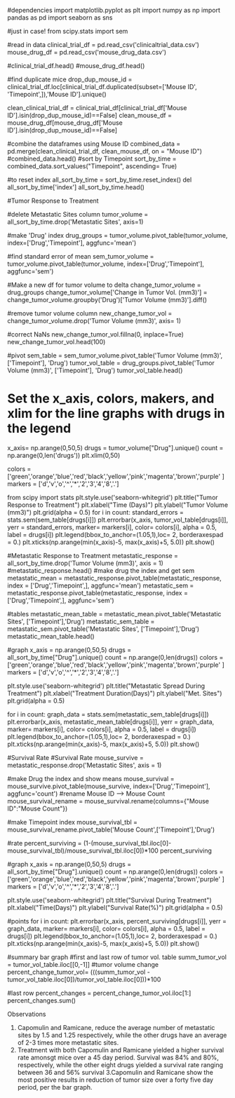 #dependencies
import matplotlib.pyplot as plt
import numpy as np
import pandas as pd
import seaborn as sns

#just in case!
from scipy.stats import sem

#read in data
clinical_trial_df = pd.read_csv('clinicaltrial_data.csv')
mouse_drug_df = pd.read_csv('mouse_drug_data.csv')


#clinical_trial_df.head()
#mouse_drug_df.head()

#find duplicate mice
drop_dup_mouse_id = clinical_trial_df.loc[clinical_trial_df.duplicated(subset=['Mouse ID', 'Timepoint',]),'Mouse ID'].unique()

clean_clinical_trial_df = clinical_trial_df[clinical_trial_df['Mouse ID'].isin(drop_dup_mouse_id)==False]
clean_mouse_df = mouse_drug_df[mouse_drug_df['Mouse ID'].isin(drop_dup_mouse_id)==False]

#combine the dataframes using Mouse ID
combined_data = pd.merge(clean_clinical_trial_df, clean_mouse_df, on = "Mouse ID")
#combined_data.head()
#sort by Timepoint 
sort_by_time = combined_data.sort_values("Timepoint", ascending= True) 

#to reset index
all_sort_by_time = sort_by_time.reset_index()
del all_sort_by_time['index']
all_sort_by_time.head()

#Tumor Response to Treatment

#delete Metastatic Sites column
tumor_volume = all_sort_by_time.drop('Metastatic Sites', axis=1)

#make 'Drug' index
drug_groups = tumor_volume.pivot_table(tumor_volume, index=['Drug','Timepoint'], aggfunc='mean')

#find standard error of mean
sem_tumor_volume = tumor_volume.pivot_table(tumor_volume, index=['Drug','Timepoint'], aggfunc='sem')

#Make a new df for tumor volume to delta
change_tumor_volume = drug_groups
change_tumor_volume['Change in Tumor Vol. (mm3)'] = change_tumor_volume.groupby('Drug')['Tumor Volume (mm3)'].diff()

#remove tumor volume column
new_change_tumor_vol = change_tumor_volume.drop('Tumor Volume (mm3)', axis= 1)

#correct NaNs
new_change_tumor_vol.fillna(0, inplace=True)
new_change_tumor_vol.head(100)

#pivot
sem_table = sem_tumor_volume.pivot_table('Tumor Volume (mm3)', ['Timepoint'], 'Drug')
tumor_vol_table = drug_groups.pivot_table('Tumor Volume (mm3)', ['Timepoint'], 'Drug')
tumor_vol_table.head()   

# Set the x_axis, colors, makers, and xlim for the line graphs with drugs in the legend
x_axis= np.arange(0,50,5)
drugs = tumor_volume["Drug"].unique()
count = np.arange(0,len('drugs'))
plt.xlim(0,50) 

colors = ['green','orange','blue','red','black','yellow','pink','magenta','brown','purple' ]
markers = ['d','v','o','^','*','2','3','4','8','.']

from scipy import stats
plt.style.use('seaborn-whitegrid')
plt.title("Tumor Response to Treatment")
plt.xlabel("Time (Days)")
plt.ylabel("Tumor Volume (mm3)")
plt.grid(alpha = 0.5)
for i in count:
    standard_errors = stats.sem(sem_table[drugs[i]])
    plt.errorbar(x_axis, tumor_vol_table[drugs[i]], yerr = standard_errors, marker= markers[i], color= colors[i], alpha = 0.5, label = drugs[i])
plt.legend(bbox_to_anchor=(1.05,1),loc= 2, borderaxespad = 0.)
plt.xticks(np.arange(min(x_axis)-5, max(x_axis)+5, 5.0))
plt.show()

#Metastatic Response to Treatment
metastatic_response = all_sort_by_time.drop('Tumor Volume (mm3)', axis = 1)
#metastatic_response.head()
#make drug the index and get sem
metastatic_mean = metastatic_response.pivot_table(metastatic_response, index = ['Drug','Timepoint',], aggfunc='mean')
metastatic_sem = metastatic_response.pivot_table(metastatic_response, index = ['Drug','Timepoint',], aggfunc='sem')

#tables
metastatic_mean_table = metastatic_mean.pivot_table('Metastatic Sites', ['Timepoint'],'Drug')
metastatic_sem_table = metastatic_sem.pivot_table('Metastatic Sites', ['Timepoint'],'Drug')
metastatic_mean_table.head()

#graph
x_axis = np.arange(0,50,5)
drugs = all_sort_by_time["Drug"].unique()
count = np.arange(0,len(drugs))
colors = ['green','orange','blue','red','black','yellow','pink','magenta','brown','purple' ]
markers = ['d','v','o','^','*','2','3','4','8','.']

plt.style.use('seaborn-whitegrid')
plt.title("Metastatic Spread During Treatment")
plt.xlabel("Treatment Duration(Days)")
plt.ylabel("Met. Sites")
plt.grid(alpha = 0.5)


for i in count:
    graph_data = stats.sem(metastatic_sem_table[drugs[i]])
    plt.errorbar(x_axis, metastatic_mean_table[drugs[i]], yerr = graph_data, marker= markers[i], color= colors[i], alpha = 0.5, label = drugs[i])
plt.legend(bbox_to_anchor=(1.05,1),loc= 2, borderaxespad = 0.)
plt.xticks(np.arange(min(x_axis)-5, max(x_axis)+5, 5.0))
plt.show()

#Survival Rate
#Survival Rate
mouse_survive = metastatic_response.drop('Metastatic Sites', axis = 1)

#make Drug the index and show means
mouse_survival = mouse_survive.pivot_table(mouse_survive, index=['Drug','Timepoint'], aggfunc='count')
#rename Mouse ID --> Mouse Count
mouse_survival_rename = mouse_survival.rename(columns={"Mouse ID":"Mouse Count"})

#make Timepoint index
mouse_survival_tbl = mouse_survival_rename.pivot_table('Mouse Count',['Timepoint'],'Drug')

#rate
percent_surviving = (1-(mouse_survival_tbl.iloc[0]- mouse_survival_tbl)/mouse_survival_tbl.iloc[0])*100
percent_surviving

#graph
x_axis = np.arange(0,50,5)
drugs = all_sort_by_time["Drug"].unique()
count = np.arange(0,len(drugs))
colors = ['green','orange','blue','red','black','yellow','pink','magenta','brown','purple' ]
markers = ['d','v','o','^','*','2','3','4','8','.']

plt.style.use('seaborn-whitegrid')
plt.title("Survival During Treatment")
plt.xlabel("Time(Days)")
plt.ylabel("Survival Rate(%)")
plt.grid(alpha = 0.5)

#points
for i in count:
    plt.errorbar(x_axis, percent_surviving[drugs[i]], yerr = graph_data, marker= markers[i], color= colors[i], alpha = 0.5, label = drugs[i])
plt.legend(bbox_to_anchor=(1.05,1),loc= 2, borderaxespad = 0.)
plt.xticks(np.arange(min(x_axis)-5, max(x_axis)+5, 5.0))
plt.show()
                                      
#summary bar graph
#first and last row of tumor vol. table
summ_tumor_vol = tumor_vol_table.iloc[[0,-1]]
#tumor volume change
percent_change_tumor_vol= (((summ_tumor_vol -tumor_vol_table.iloc[0])/tumor_vol_table.iloc[0]))*100

#last row
percent_changes = percent_change_tumor_vol.iloc[1:]
percent_changes.sum()                                     


Observations
1. Capomulin and Ramicane, reduce the average number of metastatic sites by 1.5 and 1.25 respectively, while the other drugs have an average of 2-3 times more metastatic sites.
2. Treatment with both Capomulin and Ramicane yielded a higher survival rate amonsgt mice over a 45 day period. Survival was 84% and 80%, respectively, while the other eight drugs yielded a survival rate ranging between 36 and 56% survival
3.Capomulin and Ramicane show the most positive results in reduction of tumor size over a forty five day period, per the bar graph. 
